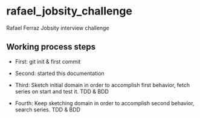 # rafael_jobsity_challenge

Rafael Ferraz Jobsity interview challenge

## Working process steps

- First: 
  git init & first commit
  
- Second: 
    started this documentation 
  
- Third:
  Sketch initial domain in order to accomplish first behavior, fetch series on start and test it.
  TDD & BDD

- Fourth:
  Keep sketching domain in order to accomplish second behavior, search series.
  TDD & BDD